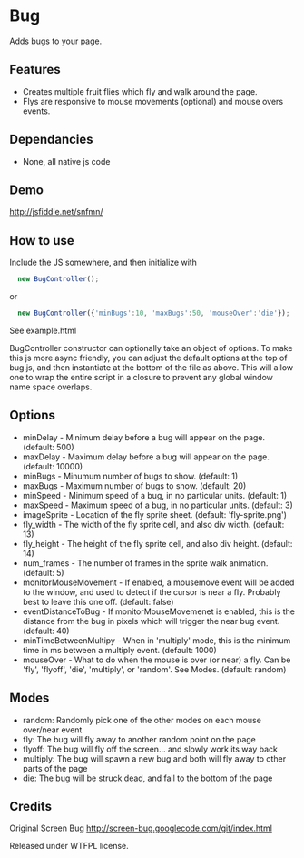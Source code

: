 Bug
===========

Adds bugs to your page. 



Features
--------

* Creates multiple fruit flies which fly and walk around the page.
* Flys are responsive to mouse movements (optional) and mouse overs events.

Dependancies
------------

* None, all native js code

Demo
----

http://jsfiddle.net/snfmn/


How to use 
----------

Include the JS somewhere, and then initialize with 
```js
  new BugController();
```
or
```js
  new BugController({'minBugs':10, 'maxBugs':50, 'mouseOver':'die'});
```
See example.html 

BugController constructor can optionally take an object of options. To make this js more async friendly, you can adjust the default options at the top of bug.js, and then instantiate at the bottom of the file as above. This will allow one to wrap the entire script in a closure to prevent any global window name space overlaps.


Options
-------


* minDelay - Minimum delay before a bug will appear on the page. (default: 500)
* maxDelay - Maximum delay before a bug will appear on the page. (default: 10000)
* minBugs - Minumum number of bugs to show. (default: 1)
* maxBugs - Maximum number of bugs to show. (default: 20)
* minSpeed - Minimum speed of a bug, in no particular units. (default: 1)
* maxSpeed - Maximum speed of a bug, in no particular units. (default: 3)
* imageSprite - Location of the fly sprite sheet. (default: 'fly-sprite.png')
* fly_width - The width of the fly sprite cell, and also div width. (default: 13)
* fly_height - The height of the fly sprite cell, and also div height. (default: 14)
* num_frames - The number of frames in the sprite walk animation. (default: 5)
* monitorMouseMovement - If enabled, a mousemove event will be added to the window, and used to detect if the cursor is near a fly. Probably best to leave this one off. (default: false)
* eventDistanceToBug - If monitorMouseMovemenet is enabled, this is the distance from the bug in pixels which will trigger the near bug event. (default: 40)
* minTimeBetweenMultipy - When in 'multiply' mode, this is the minimum time in ms between a multiply event. (default: 1000)
* mouseOver - What to do when the mouse is over (or near) a fly. Can be 'fly', 'flyoff', 'die', 'multiply', or 'random'. See Modes. (default: random)


Modes
-----

* random: Randomly pick one of the other modes on each mouse over/near event
* fly: The bug will fly away to another random point on the page
* flyoff: The bug will fly off the screen... and slowly work its way back
* multiply: The bug will spawn a new bug and both will fly away to other parts of the page
* die: The bug will be struck dead, and fall to the bottom of the page

Credits
-------

Original Screen Bug http://screen-bug.googlecode.com/git/index.html

Released under WTFPL license.
